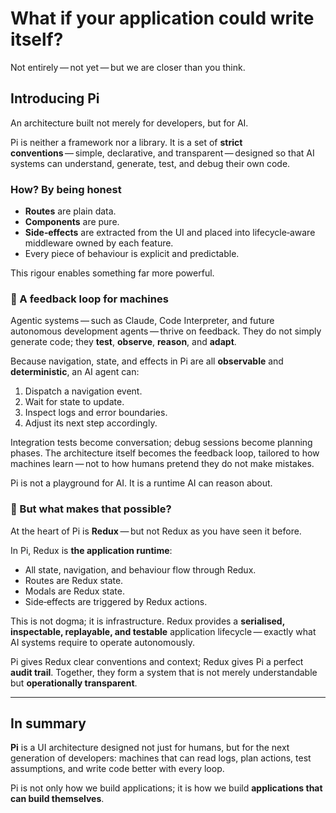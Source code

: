 # What if your application could write itself?

Not entirely — not yet — but we are closer than you think.

## Introducing **Pi**

An architecture built not merely for developers, but for AI.

Pi is neither a framework nor a library. It is a set of **strict conventions** — simple, declarative, and transparent — designed so that AI systems can understand, generate, test, and debug their own code.

### How? By being honest

- **Routes** are plain data.
- **Components** are pure.
- **Side‑effects** are extracted from the UI and placed into lifecycle‑aware middleware owned by each feature.
- Every piece of behaviour is explicit and predictable.

This rigour enables something far more powerful.

### 🔁 A feedback loop for machines

Agentic systems — such as Claude, Code Interpreter, and future autonomous development agents — thrive on feedback. They do not simply generate code; they **test**, **observe**, **reason**, and **adapt**.

Because navigation, state, and effects in Pi are all **observable** and **deterministic**, an AI agent can:

1. Dispatch a navigation event.
2. Wait for state to update.
3. Inspect logs and error boundaries.
4. Adjust its next step accordingly.

Integration tests become conversation; debug sessions become planning phases. The architecture itself becomes the feedback loop, tailored to how machines learn — not to how humans pretend they do not make mistakes.

Pi is not a playground for AI. It is a runtime AI can reason about.

### 🔄 But what makes that possible?

At the heart of Pi is **Redux** — but not Redux as you have seen it before.

In Pi, Redux is **the application runtime**:

- All state, navigation, and behaviour flow through Redux.
- Routes are Redux state.
- Modals are Redux state.
- Side‑effects are triggered by Redux actions.

This is not dogma; it is infrastructure. Redux provides a **serialised, inspectable, replayable, and testable** application lifecycle — exactly what AI systems require to operate autonomously.

Pi gives Redux clear conventions and context; Redux gives Pi a perfect **audit trail**. Together, they form a system that is not merely understandable but **operationally transparent**.

---

## In summary

**Pi** is a UI architecture designed not just for humans, but for the next generation of developers: machines that can read logs, plan actions, test assumptions, and write code better with every loop.

Pi is not only how we build applications; it is how we build **applications that can build themselves**.
